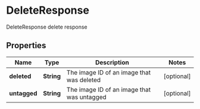 

# DeleteResponse

DeleteResponse delete response

## Properties

| Name | Type | Description | Notes |
|------------ | ------------- | ------------- | -------------|
|**deleted** | **String** | The image ID of an image that was deleted |  [optional] |
|**untagged** | **String** | The image ID of an image that was untagged |  [optional] |



